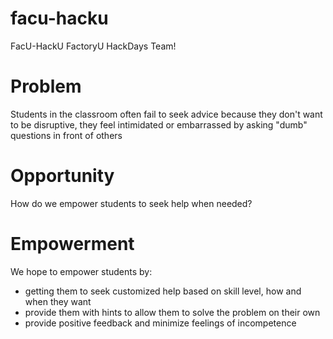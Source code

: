 # facu-hacku

FacU-HackU FactoryU HackDays Team!

# Problem

Students in the classroom often fail to seek advice because they don't want to be disruptive, they feel intimidated or embarrassed by asking "dumb" questions in front of others

# Opportunity

How do we empower students to seek help when needed?

# Empowerment

We hope to empower students by:

- getting them to seek customized help based on skill level, how and when they want
- provide them with hints to allow them to solve the problem on their own
- provide positive feedback and minimize feelings of incompetence
